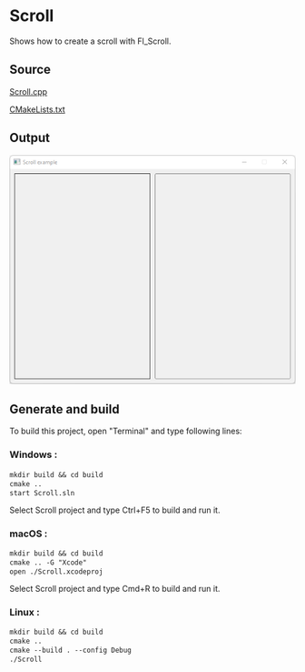 # Scroll

Shows how to create a scroll with Fl_Scroll.

## Source

[Scroll.cpp](Scroll.cpp)

[CMakeLists.txt](CMakeLists.txt)

## Output

![output](../../../docs/Pictures/Examples/Scroll.png)

## Generate and build

To build this project, open "Terminal" and type following lines:

### Windows :

``` shell
mkdir build && cd build
cmake .. 
start Scroll.sln
```

Select Scroll project and type Ctrl+F5 to build and run it.

### macOS :

``` shell
mkdir build && cd build
cmake .. -G "Xcode"
open ./Scroll.xcodeproj
```

Select Scroll project and type Cmd+R to build and run it.

### Linux :

``` shell
mkdir build && cd build
cmake .. 
cmake --build . --config Debug
./Scroll
```
